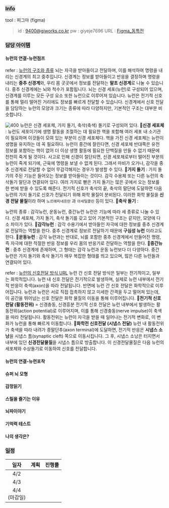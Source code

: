
### <span style="background:lightgray">Info</span>
tool : 피그마 (figma)
> id : 9400@giworks.co.kr
> pw : giyeje7696
> URL : [Figma_동특전](https://www.figma.com/design/XJbFIdlN3wlS6tqCDd3T5o/%EA%B3%B5%ED%8A%B9%EC%A0%84-%ED%99%94%EB%A9%B4%EA%B5%AC%EC%84%B1%EC%95%88?node-id=1-2&p=f&t=jCyyuqCRxmRDDa3b-0)
### <span style="background:lightgray">담당 아이템</span>

#### 뉴런의 연결-뉴런점프

refer : [뉴런의 구조와 종류](https://blog.naver.com/moeblog/220446698924)
뇌는 자극을 받아들이고 전달하며, 이를 해석하여 명령을 내리는 신경계의 최고 중추입니다. 신경계는 정보를 받아들이고 반응을 결정하며 명령을 내리는 **중추 신경계**와, 우리 몸 곳곳에서 정보를 전달하는 **말초 신경계**로 나눌 수 있습니다.
중추 신경계에는 뇌와 척수가 포함됩니다. 뇌는 신경 세포(뉴런)로 구성되어 있으며, 신경계를 이루는 모든 구성 요소 또한 뉴런으로 이루어져 있습니다.
뉴런은 전기적 신호를 통해 멀리 떨어진 거리에도 정보를 빠르게 전달할 수 있습니다. 신경계에서 신호 전달을 담당하는 뉴런의 모양과 크기는 종류에 따라 다양하지만, 기본적인 구조는 대부분 비슷합니다.

![400](Pasted%20image%2020250402133125.png)
뉴런은 신경 세포체, 가지 돌기, 축삭(축색) 돌기로 구성되어 있다. 
🔹**신경 세포체** : 
	뉴런도 세포이기에 생명 활동을 조절하는 데 필요한 핵을 포함해 여러 세포 내 소기관이 필요하며 이것들이 모여 있는 부분이 신경 세포체다. 핵을 가진 신경 세포체는 뉴런이 생명을 유지하는 데 꼭 필요하다. 뉴런이 중간에 잘린다면, 신경 세포체 반대쪽은 유전 정보를 포함하는 핵이 없어 더 이상 생명 활동에 필요한 단백질을 만들 수 없기 때문에 천천히 죽게 될 것이다.
	사고로 인해 신경이 절단되면, 신경 세포체로부터 떨어진 부분의 뉴런이 죽게 되기에, 근육에 명령을 보낼 수 없게 된다. 그래서 마비가 오거나, 감각을 중추 신경계로 전달할 수 없어 무감각해지는 경우가 발생할 수 있다.
🔹**가지 돌기** :
	가지 돌기의 주된 기능은 들어오는 정보를 받아들이는 것이다. 감각 수용체 또는 다른 뉴런의 축삭돌기 말단과 연결되어 있다. 여러 가지로 뻗은 가지 돌기는 많은 곳에서 오는 정보를 한 번에 받을 수 있도록 해준다.
	전기적 신호가 축삭의 끝, 축삭의 말단에 도달하면 다음 뉴런의 가지 돌기로 신호가 전달되기 위해 화학 물질이 분비된다. 이러한 화학 물질을 **신경 전달 물질**이라 하며 `노르에피네프란` 과 `아세틸콜린` 등이 있다.
🔹**축삭 돌기** :
	

뉴런의 종류 : 감각뉴런, 운동뉴런, 중간뉴런
뉴런은 기능에 따라 세 종류로 나눌 수 있다. 신경 세포체, 가지 돌기, 축삭 돌기를 갖고 있어 기본적인 구조는 같지만, 모양에 다소 차이가 있다.
🔹**감각뉴런** :
	감각 수용기에서 받아들인 자극에 대한 정보를 중추 신경계로 전달하는 역할을 한다. 중추 신경계로 정보르 전달하기 때문에 **구심성 뉴런** 이라고도 한다.
🔹**운동뉴런** :
	감각 뉴런과는 반대로, 뇌를 포함한 중추 신경계에서 만들어진 명령, 즉 자극에 대한 적절한 반응 정보를 우리 몸의 반응기로 전달하는 역할을 한다.
🔹**중간뉴런** :
	중추 신경계에 존재하며, 그 형태는 감각 뉴런과 운동 뉴런보다 더 다양하다. 중간 뉴런은 가지 돌기와 축삭 돌기가 매우 복잡한 형태를 띄고 있으며, 많은 다른 뉴런들과 연결되어 있다.

refer : [뉴런의 신호전달 방식 URL](https://blog.naver.com/koomh09/90114251267)
뉴런 간 신호 전달 방식은 일부는 전기적이고, 일부는 화학적입니다.
뉴런 내 신호 전달은 전기적으로 발생하며, 실제로 뉴런 내부에서 전기적 반응이 축색(axon)을 따라 전달됩니다. 반면에 뉴런 간 신호 전달은 화학적으로 이루어집니다.
뉴런과 뉴런은 서로 직접 접촉하지 않고 미세한 간격을 두고 떨어져 있는데, 이 공간을 뛰어넘는 신호 전달은 화학 물질의 이동을 통해 이루어집니다.
🔹**전기적 신호전달 (활동전위)**
	= 신경충동, 신경흥분
	전기적 신호 전달은 뉴런 내부에서 발생하는 활동전위(action potential)로 이루어지며, 이를 통해 신경충동(nerve impulse)이 축색을 따라 전달됩니다. 활동전위는 뉴런이 자극을 받을 때 일어나는 전기적 변화로, 이 변화가 뉴런을 통해 빠르게 이동합니다.
🔹**화학전 신호전달 (시냅스 전달)**
	뉴런 내 활동전위가 축색을 따라 내려가 종말단추(axon terminal)에 도달하면, 전기적 반응은 **시냅스 소낭**을 시냅스 틈(synaptic cleft) 쪽으로 이동시킵니다.
	그 후, 시냅스 소낭은 터지면서 내부에 있던 **신경전달물질**을 시냅스 틈으로 방출합니다. 이 신경전달물질은 다음 뉴런의 세포체와 수상돌기로 이동하여 신호를 전달합니다.

#### 뉴런의 연결-뉴런포착


#### 슈퍼 뇌 모형


#### 감정읽기


#### 스릴을 즐기는 이유


#### 뇌파이야기


#### 기억력 테스트


#### 나의 생각은?


### <span style="background:lightgray">일정</span>

|      일자       | 계획  | 진행률 |
| :-----------: | :-- | :-: |
|      4/2      |     |     |
|      4/3      |     |     |
| 4/4 <br>(마감일) |     |     |
